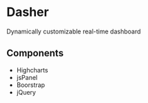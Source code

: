 # Dasher
Dynamically customizable real-time dashboard

## Components

* Highcharts
* jsPanel
* Boorstrap
* jQuery
